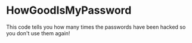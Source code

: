 # HowGoodIsMyPassword
This code tells you how many times the passwords have been hacked so you don't use them again!
